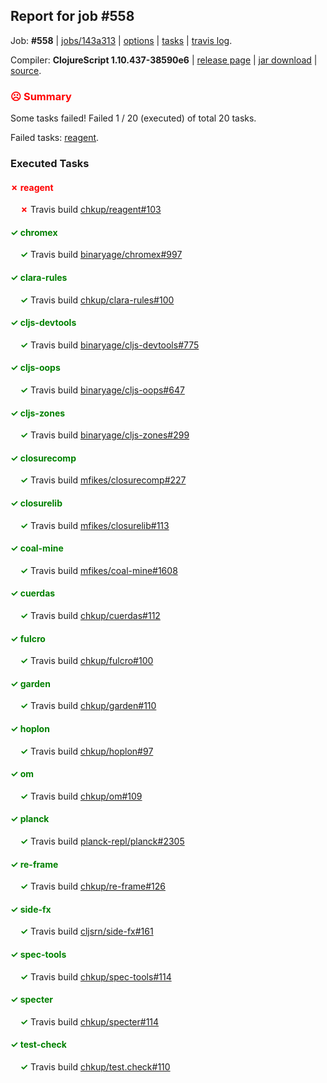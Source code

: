 ## Report for job #558

Job: **#558** | [jobs/143a313](https://github.com/cljs-oss/canary/commit/143a3139f01458468d3fd511119b3ef3dd7e9247) | [options](options.edn) | [tasks](tasks.edn) | [travis log](https://travis-ci.org/cljs-oss/canary/builds/424613556).

Compiler: **ClojureScript 1.10.437-38590e6** | [release page](https://github.com/cljs-oss/canary/releases/tag/r1.10.437-38590e6) | [jar download](https://github.com/cljs-oss/canary/releases/download/r1.10.437-38590e6/clojurescript-1.10.437-38590e6.jar) | [source](https://github.com/mfikes/clojurescript/commit/38590e6ecc147db1a9501629871b152dd15f043b).

### <b style='color:red'>☹ Summary</b>

Some tasks failed! Failed 1 / 20 (executed) of total 20 tasks.

Failed tasks: [reagent](#-reagent).

### Executed Tasks

#### <b style='color:red'>&#x2717; reagent</b>
&nbsp;&nbsp;&nbsp;&nbsp;<b style='color:red'>&#x2717;</b> Travis build [chkup/reagent#103](https://travis-ci.org/chkup/reagent/builds/424614719)<br>

#### <b style='color:green'>&#x2713; chromex</b>
&nbsp;&nbsp;&nbsp;&nbsp;<b style='color:green'>&#x2713;</b> Travis build [binaryage/chromex#997](https://travis-ci.org/binaryage/chromex/builds/424614631)<br>

#### <b style='color:green'>&#x2713; clara-rules</b>
&nbsp;&nbsp;&nbsp;&nbsp;<b style='color:green'>&#x2713;</b> Travis build [chkup/clara-rules#100](https://travis-ci.org/chkup/clara-rules/builds/424614633)<br>

#### <b style='color:green'>&#x2713; cljs-devtools</b>
&nbsp;&nbsp;&nbsp;&nbsp;<b style='color:green'>&#x2713;</b> Travis build [binaryage/cljs-devtools#775](https://travis-ci.org/binaryage/cljs-devtools/builds/424614635)<br>

#### <b style='color:green'>&#x2713; cljs-oops</b>
&nbsp;&nbsp;&nbsp;&nbsp;<b style='color:green'>&#x2713;</b> Travis build [binaryage/cljs-oops#647](https://travis-ci.org/binaryage/cljs-oops/builds/424614641)<br>

#### <b style='color:green'>&#x2713; cljs-zones</b>
&nbsp;&nbsp;&nbsp;&nbsp;<b style='color:green'>&#x2713;</b> Travis build [binaryage/cljs-zones#299](https://travis-ci.org/binaryage/cljs-zones/builds/424614647)<br>

#### <b style='color:green'>&#x2713; closurecomp</b>
&nbsp;&nbsp;&nbsp;&nbsp;<b style='color:green'>&#x2713;</b> Travis build [mfikes/closurecomp#227](https://travis-ci.org/mfikes/closurecomp/builds/424614656)<br>

#### <b style='color:green'>&#x2713; closurelib</b>
&nbsp;&nbsp;&nbsp;&nbsp;<b style='color:green'>&#x2713;</b> Travis build [mfikes/closurelib#113](https://travis-ci.org/mfikes/closurelib/builds/424614658)<br>

#### <b style='color:green'>&#x2713; coal-mine</b>
&nbsp;&nbsp;&nbsp;&nbsp;<b style='color:green'>&#x2713;</b> Travis build [mfikes/coal-mine#1608](https://travis-ci.org/mfikes/coal-mine/builds/424614660)<br>

#### <b style='color:green'>&#x2713; cuerdas</b>
&nbsp;&nbsp;&nbsp;&nbsp;<b style='color:green'>&#x2713;</b> Travis build [chkup/cuerdas#112](https://travis-ci.org/chkup/cuerdas/builds/424614666)<br>

#### <b style='color:green'>&#x2713; fulcro</b>
&nbsp;&nbsp;&nbsp;&nbsp;<b style='color:green'>&#x2713;</b> Travis build [chkup/fulcro#100](https://travis-ci.org/chkup/fulcro/builds/424614668)<br>

#### <b style='color:green'>&#x2713; garden</b>
&nbsp;&nbsp;&nbsp;&nbsp;<b style='color:green'>&#x2713;</b> Travis build [chkup/garden#110](https://travis-ci.org/chkup/garden/builds/424614672)<br>

#### <b style='color:green'>&#x2713; hoplon</b>
&nbsp;&nbsp;&nbsp;&nbsp;<b style='color:green'>&#x2713;</b> Travis build [chkup/hoplon#97](https://travis-ci.org/chkup/hoplon/builds/424614674)<br>

#### <b style='color:green'>&#x2713; om</b>
&nbsp;&nbsp;&nbsp;&nbsp;<b style='color:green'>&#x2713;</b> Travis build [chkup/om#109](https://travis-ci.org/chkup/om/builds/424614676)<br>

#### <b style='color:green'>&#x2713; planck</b>
&nbsp;&nbsp;&nbsp;&nbsp;<b style='color:green'>&#x2713;</b> Travis build [planck-repl/planck#2305](https://travis-ci.org/planck-repl/planck/builds/424614709)<br>

#### <b style='color:green'>&#x2713; re-frame</b>
&nbsp;&nbsp;&nbsp;&nbsp;<b style='color:green'>&#x2713;</b> Travis build [chkup/re-frame#126](https://travis-ci.org/chkup/re-frame/builds/424614680)<br>

#### <b style='color:green'>&#x2713; side-fx</b>
&nbsp;&nbsp;&nbsp;&nbsp;<b style='color:green'>&#x2713;</b> Travis build [cljsrn/side-fx#161](https://travis-ci.org/cljsrn/side-fx/builds/424614713)<br>

#### <b style='color:green'>&#x2713; spec-tools</b>
&nbsp;&nbsp;&nbsp;&nbsp;<b style='color:green'>&#x2713;</b> Travis build [chkup/spec-tools#114](https://travis-ci.org/chkup/spec-tools/builds/424614800)<br>

#### <b style='color:green'>&#x2713; specter</b>
&nbsp;&nbsp;&nbsp;&nbsp;<b style='color:green'>&#x2713;</b> Travis build [chkup/specter#114](https://travis-ci.org/chkup/specter/builds/424614728)<br>

#### <b style='color:green'>&#x2713; test-check</b>
&nbsp;&nbsp;&nbsp;&nbsp;<b style='color:green'>&#x2713;</b> Travis build [chkup/test.check#110](https://travis-ci.org/chkup/test.check/builds/424614805)<br>